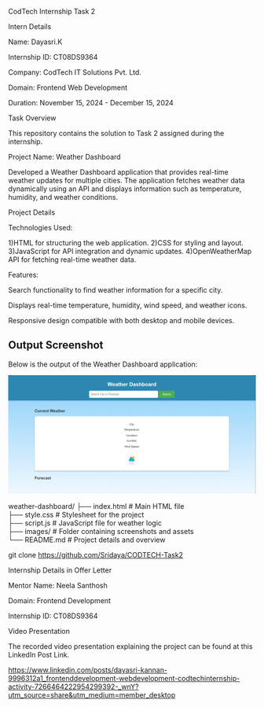 CodTech Internship Task 2

Intern Details

Name: Dayasri.K

Internship ID: CT08DS9364

Company: CodTech IT Solutions Pvt. Ltd.

Domain: Frontend Web Development

Duration: November 15, 2024 - December 15, 2024

Task Overview

This repository contains the solution to Task 2 assigned during the internship.

Project Name: Weather Dashboard

Developed a Weather Dashboard application that provides real-time weather updates for multiple cities. The application fetches weather data dynamically using an API and displays information such as temperature, humidity, and weather conditions.

Project Details

Technologies Used:

1)HTML for structuring the web application.
2)CSS for styling and layout.
3)JavaScript for API integration and dynamic updates.
4)OpenWeatherMap API for fetching real-time weather data.

Features:

Search functionality to find weather information for a specific city.

Displays real-time temperature, humidity, wind speed, and weather icons.

Responsive design compatible with both desktop and mobile devices.

## Output Screenshot

Below is the output of the Weather Dashboard application:

![Weather Dashboard Output](https://github.com/Sridaya/CODTECH-Task2/blob/main/overview.png)

weather-dashboard/
├── index.html        # Main HTML file  
├── style.css         # Stylesheet for the project  
├── script.js         # JavaScript file for weather logic  
├── images/           # Folder containing screenshots and assets  
└── README.md         # Project details and overview  

git clone https://github.com/Sridaya/CODTECH-Task2

Internship Details in Offer Letter

Mentor Name: Neela Santhosh

Domain: Frontend Development

Internship ID: CT08DS9364

Video Presentation

The recorded video presentation explaining the project can be found at this LinkedIn Post Link.

https://www.linkedin.com/posts/dayasri-kannan-9996312a1_frontenddevelopment-webdevelopment-codtechinternship-activity-7266464222954299392-_wnY?utm_source=share&utm_medium=member_desktop
